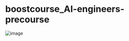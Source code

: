 # boostcourse_AI-engineers-precourse
![image](https://github.com/juwoncozyboy/boostcourse_AI-engineers-precourse/assets/136186580/a2bcf945-0f83-463e-b8a8-930dcafedf0c)
